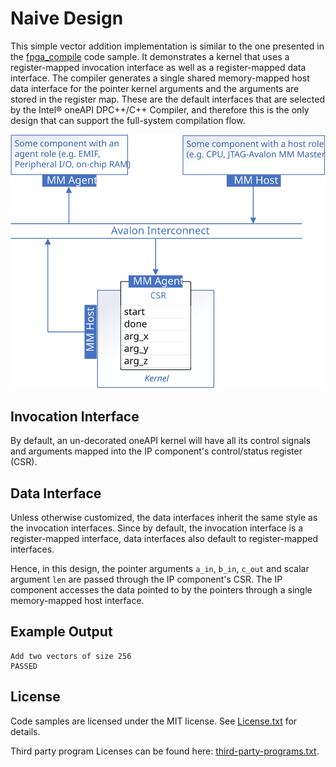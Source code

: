 # Naive Design
This simple vector addition implementation is similar to the one presented in the [fpga_compile]((https://github.com/oneapi-src/oneAPI-samples/tree/master/DirectProgramming/C%2B%2BSYCL_FPGA/Tutorials/GettingStarted/fpga_compile)) code sample. It demonstrates a kernel that uses a register-mapped invocation interface as well as a register-mapped data interface. The compiler generates a single shared memory-mapped host data interface for the pointer kernel arguments and the arguments are stored in the register map. These are the default interfaces that are selected by the Intel® oneAPI DPC++/C++ Compiler, and therefore this is the only design that can support the full-system compilation flow.

![](../assets/naive.svg)

## Invocation Interface
By default, an un-decorated oneAPI kernel will have all its control signals and arguments mapped into the IP component's control/status register (CSR).

## Data Interface
Unless otherwise customized, the data interfaces inherit the same style as the invocation interfaces. Since by default, the invocation interface is a register-mapped interface, data interfaces also default to register-mapped interfaces.

Hence, in this design, the pointer arguments `a_in`, `b_in`, `c_out` and scalar argument `len` are passed through the IP component's CSR. The IP component accesses the data pointed to by the pointers through a single memory-mapped host interface.

## Example Output

```
Add two vectors of size 256
PASSED
```

## License
Code samples are licensed under the MIT license. See
[License.txt](https://github.com/oneapi-src/oneAPI-samples/blob/master/License.txt) for details.

Third party program Licenses can be found here: [third-party-programs.txt](https://github.com/oneapi-src/oneAPI-samples/blob/master/third-party-programs.txt).